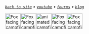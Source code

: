 _[`back to site`](https://foxsden.is-a.dev/) • [`youtube`](http://youtube.com/@FoxsDen) • [`fourms`](https://github.com/FoxsDenYT/Website/discussions) • [`blog`](https://github.com/FoxsDenYT/Website/discussions/categories/blog-posts)_

<img src="https://github.com/FoxsDenYT/Website/assets/47910472/3878b02f-0fea-4c10-8028-51fa1d46870c" height=50 alt="Fox facing campfire with its back to the left"><img src="https://github.com/FoxsDenYT/Website/assets/47910472/3878b02f-0fea-4c10-8028-51fa1d46870c" height=50 alt="Fox facing campfire with its back to the left"><img src="https://github.com/FoxsDenYT/Website/assets/47910472/0719b373-0d1a-47b7-8e64-aa1ab64e9371" height=50 alt="animated campfire"><img src="https://github.com/FoxsDenYT/Website/assets/47910472/4e912139-0982-4c09-8e89-c7e91bd7172e" height=50 alt="Fox facing campfire with its back to the right"><img src="https://github.com/FoxsDenYT/Website/assets/47910472/4e912139-0982-4c09-8e89-c7e91bd7172e" height=50 alt="Fox facing campfire with its back to the right">
